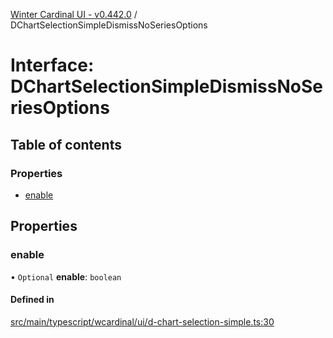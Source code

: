 [Winter Cardinal UI - v0.442.0](../index.md) / DChartSelectionSimpleDismissNoSeriesOptions

# Interface: DChartSelectionSimpleDismissNoSeriesOptions

## Table of contents

### Properties

- [enable](DChartSelectionSimpleDismissNoSeriesOptions.md#enable)

## Properties

### enable

• `Optional` **enable**: `boolean`

#### Defined in

[src/main/typescript/wcardinal/ui/d-chart-selection-simple.ts:30](https://github.com/winter-cardinal/winter-cardinal-ui/blob/v0.442.0/src/main/typescript/wcardinal/ui/d-chart-selection-simple.ts#L30)
